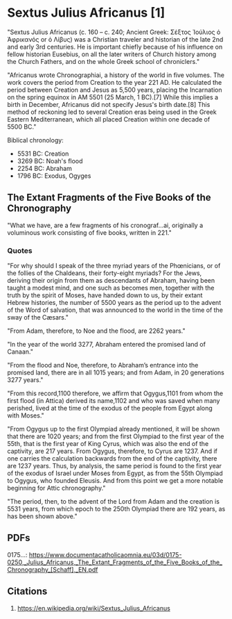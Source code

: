 # Sextus Julius Africanus [1]

"Sextus Julius Africanus (c. 160 – c. 240; Ancient Greek: Σέξτος Ἰούλιος ὁ Ἀφρικανός or ὁ Λίβυς) was a Christian traveler and historian of the late 2nd and early 3rd centuries. He is important chiefly because of his influence on fellow historian Eusebius, on all the later writers of Church history among the Church Fathers, and on the whole Greek school of chroniclers."

"Africanus wrote Chronographiai, a history of the world in five volumes. The work covers the period from Creation to the year 221 AD. He calculated the period between Creation and Jesus as 5,500 years, placing the Incarnation on the spring equinox in AM 5501 (25 March, 1 BC).[7] While this implies a birth in December, Africanus did not specify Jesus's birth date.[8] This method of reckoning led to several Creation eras being used in the Greek Eastern Mediterranean, which all placed Creation within one decade of 5500 BC."

Biblical chronology:
- 5531 BC: Creation
- 3269 BC: Noah's flood
- 2254 BC: Abraham
- 1796 BC: Exodus, Ogyges

## The Extant Fragments of the Five Books of the Chronography

"What we have, are a few fragments of his cronograf...ai, originally a voluminous work consisting of five books, written in 221."

### Quotes

"For why should I speak of the three myriad years of the Phœnicians, or of the follies of the Chaldeans, their forty-eight myriads? For the Jews, deriving their origin from them as descendants of Abraham, having been taught a modest mind, and one such as becomes men, together with the truth by the spirit of Moses, have handed down to us, by their extant Hebrew histories, the number of 5500 years as the period up to the advent of the Word of salvation, that was announced to the world in the time of the sway of the Cæsars."

"From Adam, therefore, to Noe and the flood, are 2262 years."

"In the year of the world 3277, Abraham entered the promised land of Canaan."

"From the flood and Noe, therefore, to Abraham’s entrance into the promised land, there are in all 1015 years; and from Adam, in 20 generations 3277
years."

"From this record,1100 therefore, we affirm that Ogygus,1101 from whom the first flood (in Attica) derived its name,1102 and who was saved when many perished, lived at the time of the exodus of the people from Egypt along with Moses."

"From Ogygus up to the first Olympiad already mentioned, it will be shown that there are 1020 years; and from the first Olympiad to the first year of the 55th, that is the first year of King Cyrus, which was also the end of the captivity, are 217 years. From Ogygus, therefore, to Cyrus are 1237. And if one carries the calculation backwards from the end of the captivity, there are 1237 years. Thus, by analysis, the same period is found to the first year of the exodus of Israel under Moses from Egypt, as from the 55th Olympiad to Ogygus, who founded Eleusis. And from this point we get a more notable beginning for Attic chronography."

"The period, then, to the advent of the Lord from Adam and the creation is 5531 years, from which epoch to the 250th Olympiad there are 192 years, as has been shown above."

## PDFs

0175...: https://www.documentacatholicaomnia.eu/03d/0175-0250,_Julius_Africanus,_The_Extant_Fragments_of_the_Five_Books_of_the_Chronography_[Schaff],_EN.pdf

## Citations

1. https://en.wikipedia.org/wiki/Sextus_Julius_Africanus